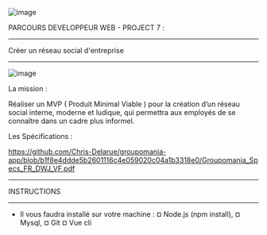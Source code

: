 
![image](https://user-images.githubusercontent.com/73162047/148680206-712e5b56-5b93-4ad8-9bc1-e73331cede0f.png)



PARCOURS DEVELOPPEUR WEB - PROJECT 7 :

_________________________________________

Créer un  réseau social d'entreprise 

_________________________________________

![image](https://user-images.githubusercontent.com/73162047/148641641-072d3c6b-a574-430f-b18f-a6ffef40eac6.png)


La mission :

Réaliser un MVP ( Produit Minimal Viable ) pour la création d’un réseau social interne, moderne et ludique, qui permettra aux employés de se connaître dans un cadre plus informel.

Les Spécifications :

https://github.com/Chris-Delarue/groupomania-app/blob/b1f8e4ddde5b2601116c4e059020c04a1b3318e0/Groupomania_Specs_FR_DWJ_VF.pdf

__________________________________________

INSTRUCTIONS
__________________________________________


* Il vous faudra installé sur votre machine :
  ¤ Node.js (npm install),
  ¤ Mysql,
  ¤ Git
  ¤ Vue cli









